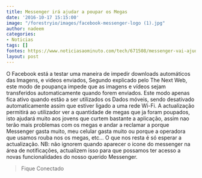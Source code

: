 ```yaml
---
title: Messenger irá ajudar a poupar os Megas
date: '2016-10-17 15:15:00'
image: "/forestryio/images/facebook-messenger-logo (1).jpg"
author: nadeem
categories:
- Noticias
tags: []
fontes: https://www.noticiasaominuto.com/tech/671508/messenger-vai-ajuda-lo-a-poupar-dados-moveis
layout: post
---
```

O Facebook está a testar uma maneira de impedir downloads automáticos das Imagens, e videos enviados, Segundo explicado pelo The Next Web, este modo de poupança impede que as imagens e vídeos sejam transferidos automaticamente quando forem enviados. 
Este modo apenas fica ativo quando estão a ser utilizados os Dados móveis, sendo desativado automaticamente assim que estiver ligado a uma rede Wi-Fi.
A actualização permitirá ao utilizador ver a quantidade de megas que ja foram poupados, isto ajudará muito aos jovens que curtem bastante a aplicação, assim nao terão mais problemas com os megas e andar a reclamar a porque Messenger gasta muito, meu celular gasta muito ou porque a operadora que usamos rouba nos os megas, etc... 
O que nos resta é só esperar a actualização. NB: não ignorem quando aparecer o icone do messenger na área de notificações, actualizem isso para que possamos ter acesso a novas funcionalidades do nosso querido Messenger.

> Fique Conectado